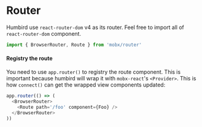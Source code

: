 # Router

Humbird use `react-router-dom` v4 as its router. Feel free to import all of `react-router-dom` component.

```js
import { BrowserRouter, Route } from 'mobx/router'
```

#### Registry the route

You need to use `app.router()` to registry the route component. This is important because humbird will wrap it with `mobx-react`'s `<Provider>`. This is how `connect()` can get the wrapped view components updated:

```js
app.router(() => (
  <BrowserRouter>
    <Route path='/foo' component={Foo} />
  </BrowserRouter>
))
```